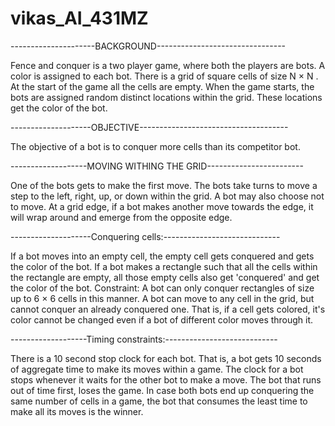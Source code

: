 # vikas_AI_431MZ

---------------------BACKGROUND--------------------------------

Fence and conquer is a two player game, where both the players are bots. A color is assigned to each bot.
There is a grid of square cells of size 
N
×
N
. At the start of the game all the cells are empty.
When the game starts, the bots are assigned random distinct locations within the grid. These locations get the color of the bot.


--------------------OBJECTIVE-------------------------------------

The objective of a bot is to conquer more cells than its competitor bot.

-------------------MOVING WITHING THE GRID------------------------

One of the bots gets to make the first move.
The bots take turns to move a step to the left, right, up, or down within the grid. A bot may also choose not to move.
At a grid edge, if a bot makes another move towards the edge, it will wrap around and emerge from the opposite edge.

--------------------Conquering cells:-----------------------------

If a bot moves into an empty cell, the empty cell gets conquered and gets the color of the bot.
If a bot makes a rectangle such that all the cells within the rectangle are empty, all those empty cells also get 'conquered' and get the color of the bot. Constraint: A bot can only conquer rectangles of size up to 
6
×
6
 cells in this manner.
A bot can move to any cell in the grid, but cannot conquer an already conquered one. That is, if a cell gets colored, it's color cannot be changed even if a bot of different color moves through it.

-------------------Timing constraints:----------------------------

There is a 10 second stop clock for each bot. That is, a bot gets 10 seconds of aggregate time to make its moves within a game.
The clock for a bot stops whenever it waits for the other bot to make a move.
The bot that runs out of time first, loses the game.
In case both bots end up conquering the same number of cells in a game, the bot that consumes the least time to make all its moves is the winner.
